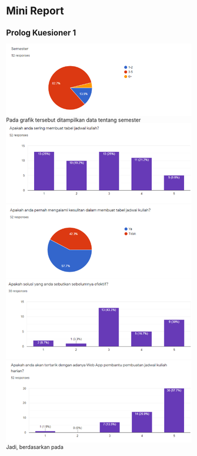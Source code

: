 # Mini Report

## Prolog Kuesioner 1
<img src="Dokumentasi/chart1.png"/>
Pada grafik tersebut ditampilkan data tentang semester 
<img src="Dokumentasi/chart2.png"/>

<img src="Dokumentasi/chart3.png"/>

<img src="Dokumentasi/chart4.png"/>

<img src="Dokumentasi/chart5.png"/>
Jadi, berdasarkan pada 
